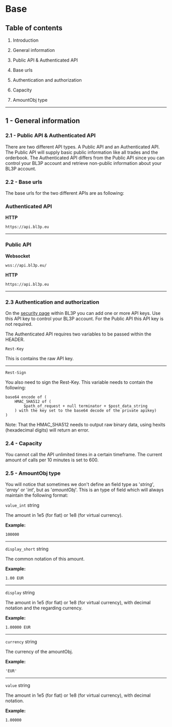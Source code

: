 # Base

## Table of contents

1. Introduction
2. General information

  1. Public API & Authenticated API
  2. Base urls
  3. Authentication and authorization
  4. Capacity
  5. AmountObj type

---

## 1 - General information

### 2.1 - Public API & Authenticated API

There are two different API types.
A Public API and an Authenticated API.
The Public API will supply basic public information like all trades and the orderbook.
The Authenticated API differs from the Public API since you can control your BL3P account and retrieve non-public information about your BL3P account.

### 2.2 - Base urls

The base urls for the two different APIs are as following:

### Authenticated API

**HTTP**
```
https://api.bl3p.eu
```
___
### Public API

**Websocket**
```
wss://api.bl3p.eu/
```
**HTTP**
```
https://api.bl3p.eu
```
___

### 2.3 Authentication and authorization

On the [security page](https://www.bl3p.eu/security) within BL3P you can add one or more API keys.
Use this API key to control your BL3P account.
For the Public API this API key is not required.

The Authenticated API requires two variables to be passed within the HEADER.

`Rest-Key`

This is contains the raw API key.
___
`Rest-Sign`

You also need to sign the Rest-Key. This variable needs to contain the following:
```
base64 encode of (
	HMAC_SHA512 of (
		$path_of_request + null terminator + $post_data_string
	) with the key set to the base64 decode of the private apikey)
)
```
Note: That the HMAC_SHA512 needs to output raw binary data, using hexits (hexadecimal digits) will return an error.

### 2.4 - Capacity

You cannot call the API unlimited times in a certain timeframe.
The current amount of calls per 10 minutes is set to 600.

### 2.5 - AmountObj type

You will notice that sometimes we don't define an field type as '_string_', '_array_' or '_int_', but as '_amountObj_'.
This is an type of field which will always maintain the following format:

`value_int` string

The amount in 1e5 (for fiat) or 1e8 (for virtual currency).

**Example:**
```
100000
```
___
`display_short` string

The common notation of this amount.

**Example:**
```
1.00 EUR
```
___
`display` string

The amount in 1e5 (for fiat) or 1e8 (for virtual currency), with decimal notation and the regarding currency.

**Example:**
```
1.00000 EUR
```
___
`currency` string

The currency of the amountObj.

**Example:**
```
'EUR'
```
___
`value` string

The amount in 1e5 (for fiat) or 1e8 (for virtual currency), with decimal notation.

**Example:**
```
1.00000
```
